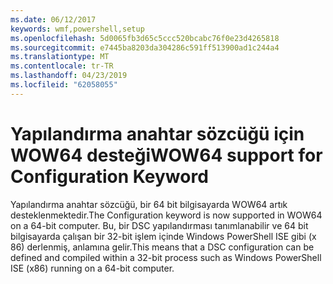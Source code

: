 ```yaml
---
ms.date: 06/12/2017
keywords: wmf,powershell,setup
ms.openlocfilehash: 5d0065fb3d65c5ccc520bcabc76f0e23d4265818
ms.sourcegitcommit: e7445ba8203da304286c591ff513900ad1c244a4
ms.translationtype: MT
ms.contentlocale: tr-TR
ms.lasthandoff: 04/23/2019
ms.locfileid: "62058055"
---
```

# <a name="wow64-support-for-configuration-keyword"></a><span data-ttu-id="e2b23-102">Yapılandırma anahtar sözcüğü için WOW64 desteği</span><span class="sxs-lookup"><span data-stu-id="e2b23-102">WOW64 support for Configuration Keyword</span></span>

<span data-ttu-id="e2b23-103">Yapılandırma anahtar sözcüğü, bir 64 bit bilgisayarda WOW64 artık desteklenmektedir.</span><span class="sxs-lookup"><span data-stu-id="e2b23-103">The Configuration keyword is now supported in WOW64 on a 64-bit computer.</span></span> <span data-ttu-id="e2b23-104">Bu, bir DSC yapılandırması tanımlanabilir ve 64 bit bilgisayarda çalışan bir 32-bit işlem içinde Windows PowerShell ISE gibi (x 86) derlenmiş, anlamına gelir.</span><span class="sxs-lookup"><span data-stu-id="e2b23-104">This means that a DSC configuration can be defined and compiled within a 32-bit process such as Windows PowerShell ISE (x86) running on a 64-bit computer.</span></span>
